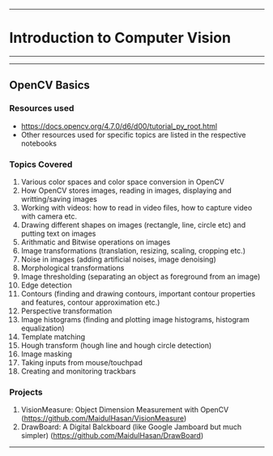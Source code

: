 ---------------------------------------
# Introduction to Computer Vision
-------------------------------------------

---------------------------------------
## OpenCV Basics

### Resources used

  - https://docs.opencv.org/4.7.0/d6/d00/tutorial_py_root.html
  - Other resources used for specific topics are listed in the respective notebooks
  
### Topics Covered
1. Various color spaces and color space conversion in OpenCV
2. How OpenCV stores images, reading in images, displaying and writting/saving images
3. Working with videos: how to read in video files, how to capture video with camera etc.
4. Drawing different shapes on images (rectangle, line, circle etc) and putting text on images
5. Arithmatic and Bitwise operations on images
6. Image transformations (translation, resizing, scaling, cropping etc.)
7. Noise in images (adding artificial noises, image denoising)
8. Morphological transformations
9. Image thresholding (separating an object as foreground from an image)
10. Edge detection 
11. Contours (finding and drawing contours, important contour properties and features, contour approximation etc.)
12. Perspective transformation
13. Image histograms (finding and plotting image histograms, histogram equalization)
14. Template matching
15. Hough transform (hough line and hough circle detection)
16. Image masking
17. Taking inputs from mouse/touchpad
18. Creating and monitoring trackbars

### Projects
1. VisionMeasure: Object Dimension Measurement with OpenCV (https://github.com/MaidulHasan/VisionMeasure)
2. DrawBoard: A Digital Balckboard (like Google Jamboard but much simpler) (https://github.com/MaidulHasan/DrawBoard)
------------------------------------------

